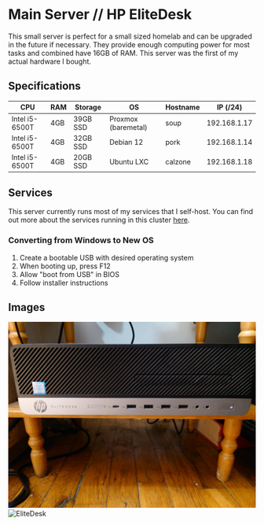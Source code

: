 # Main Server // HP EliteDesk 

This small server is perfect for a small sized homelab and can be upgraded in the future if necessary. They provide 
enough computing power for most tasks and combined have 16GB of RAM. This server was the first of
my actual hardware I bought.

## Specifications

| CPU            | RAM | Storage  | OS                  | Hostname | IP (/24)	  |
| -------------- | --- | -------- | ------------------  | -------- | -----------  |
| Intel i5-6500T | 4GB | 39GB SSD | Proxmox (baremetal) | soup     | 192.168.1.17 |
| Intel i5-6500T | 4GB | 32GB SSD | Debian 12           | pork     | 192.168.1.14 |
| Intel i5-6500T | 4GB | 20GB SSD | Ubuntu LXC          | calzone  | 192.168.1.18 |

## Services

This server currently runs most of my services that I self-host. You can find out more about the services running 
in this cluster [here](/services/service-lists/). 

### Converting from Windows to New OS

1. Create a bootable USB with desired operating system
2. When booting up, press F12
3. Allow "boot from USB" in BIOS
4. Follow installer instructions

## Images

![EliteDesk](/images/hpelitedesk.jpg)
![EliteDesk](/images/Elite_Bot.JPG) 

